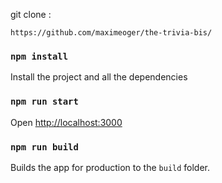 git clone :
```
https://github.com/maximeoger/the-trivia-bis/
```

### `npm install`

Install the project and all the dependencies

### `npm run start`

Open [http://localhost:3000](http://localhost:3000)


### `npm run build`

Builds the app for production to the `build` folder.
